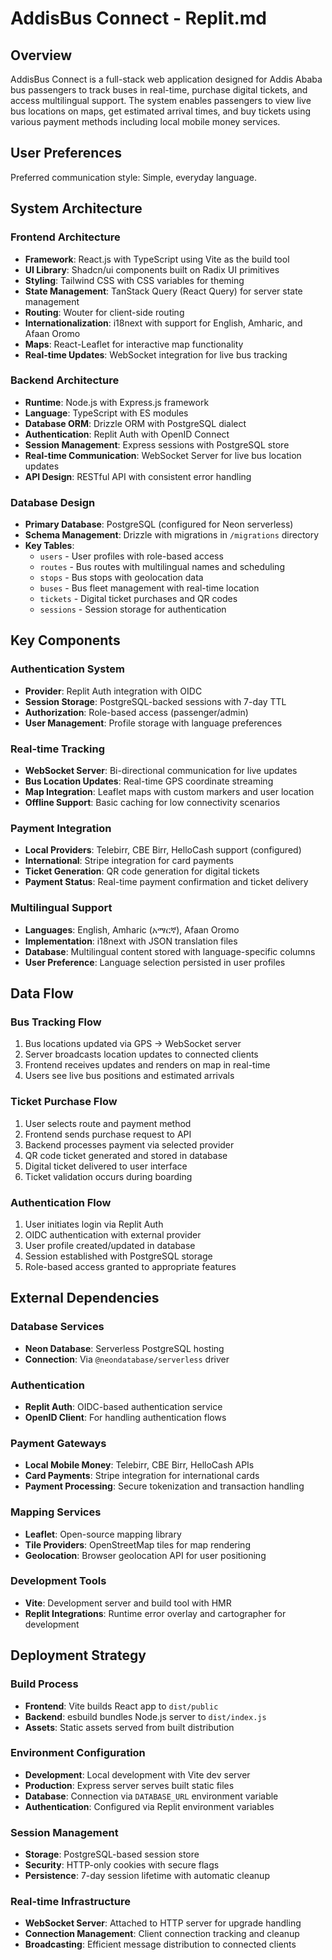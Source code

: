 # AddisBus Connect - Replit.md

## Overview
AddisBus Connect is a full-stack web application designed for Addis Ababa bus passengers to track buses in real-time, purchase digital tickets, and access multilingual support. The system enables passengers to view live bus locations on maps, get estimated arrival times, and buy tickets using various payment methods including local mobile money services.

## User Preferences
Preferred communication style: Simple, everyday language.

## System Architecture

### Frontend Architecture
- **Framework**: React.js with TypeScript using Vite as the build tool
- **UI Library**: Shadcn/ui components built on Radix UI primitives
- **Styling**: Tailwind CSS with CSS variables for theming
- **State Management**: TanStack Query (React Query) for server state management
- **Routing**: Wouter for client-side routing
- **Internationalization**: i18next with support for English, Amharic, and Afaan Oromo
- **Maps**: React-Leaflet for interactive map functionality
- **Real-time Updates**: WebSocket integration for live bus tracking

### Backend Architecture
- **Runtime**: Node.js with Express.js framework
- **Language**: TypeScript with ES modules
- **Database ORM**: Drizzle ORM with PostgreSQL dialect
- **Authentication**: Replit Auth with OpenID Connect
- **Session Management**: Express sessions with PostgreSQL store
- **Real-time Communication**: WebSocket Server for live bus location updates
- **API Design**: RESTful API with consistent error handling

### Database Design
- **Primary Database**: PostgreSQL (configured for Neon serverless)
- **Schema Management**: Drizzle with migrations in `/migrations` directory
- **Key Tables**:
  - `users` - User profiles with role-based access
  - `routes` - Bus routes with multilingual names and scheduling
  - `stops` - Bus stops with geolocation data
  - `buses` - Bus fleet management with real-time location
  - `tickets` - Digital ticket purchases and QR codes
  - `sessions` - Session storage for authentication

## Key Components

### Authentication System
- **Provider**: Replit Auth integration with OIDC
- **Session Storage**: PostgreSQL-backed sessions with 7-day TTL
- **Authorization**: Role-based access (passenger/admin)
- **User Management**: Profile storage with language preferences

### Real-time Tracking
- **WebSocket Server**: Bi-directional communication for live updates
- **Bus Location Updates**: Real-time GPS coordinate streaming
- **Map Integration**: Leaflet maps with custom markers and user location
- **Offline Support**: Basic caching for low connectivity scenarios

### Payment Integration
- **Local Providers**: Telebirr, CBE Birr, HelloCash support (configured)
- **International**: Stripe integration for card payments
- **Ticket Generation**: QR code generation for digital tickets
- **Payment Status**: Real-time payment confirmation and ticket delivery

### Multilingual Support
- **Languages**: English, Amharic (አማርኛ), Afaan Oromo
- **Implementation**: i18next with JSON translation files
- **Database**: Multilingual content stored with language-specific columns
- **User Preference**: Language selection persisted in user profiles

## Data Flow

### Bus Tracking Flow
1. Bus locations updated via GPS → WebSocket server
2. Server broadcasts location updates to connected clients
3. Frontend receives updates and renders on map in real-time
4. Users see live bus positions and estimated arrivals

### Ticket Purchase Flow
1. User selects route and payment method
2. Frontend sends purchase request to API
3. Backend processes payment via selected provider
4. QR code ticket generated and stored in database
5. Digital ticket delivered to user interface
6. Ticket validation occurs during boarding

### Authentication Flow
1. User initiates login via Replit Auth
2. OIDC authentication with external provider
3. User profile created/updated in database
4. Session established with PostgreSQL storage
5. Role-based access granted to appropriate features

## External Dependencies

### Database Services
- **Neon Database**: Serverless PostgreSQL hosting
- **Connection**: Via `@neondatabase/serverless` driver

### Authentication
- **Replit Auth**: OIDC-based authentication service
- **OpenID Client**: For handling authentication flows

### Payment Gateways
- **Local Mobile Money**: Telebirr, CBE Birr, HelloCash APIs
- **Card Payments**: Stripe integration for international cards
- **Payment Processing**: Secure tokenization and transaction handling

### Mapping Services
- **Leaflet**: Open-source mapping library
- **Tile Providers**: OpenStreetMap tiles for map rendering
- **Geolocation**: Browser geolocation API for user positioning

### Development Tools
- **Vite**: Development server and build tool with HMR
- **Replit Integrations**: Runtime error overlay and cartographer for development

## Deployment Strategy

### Build Process
- **Frontend**: Vite builds React app to `dist/public`
- **Backend**: esbuild bundles Node.js server to `dist/index.js`
- **Assets**: Static assets served from built distribution

### Environment Configuration
- **Development**: Local development with Vite dev server
- **Production**: Express server serves built static files
- **Database**: Connection via `DATABASE_URL` environment variable
- **Authentication**: Configured via Replit environment variables

### Session Management
- **Storage**: PostgreSQL-based session store
- **Security**: HTTP-only cookies with secure flags
- **Persistence**: 7-day session lifetime with automatic cleanup

### Real-time Infrastructure
- **WebSocket Server**: Attached to HTTP server for upgrade handling
- **Connection Management**: Client connection tracking and cleanup
- **Broadcasting**: Efficient message distribution to connected clients